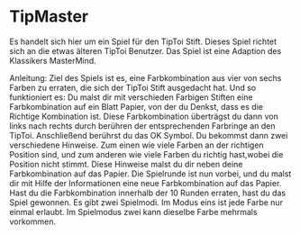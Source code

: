 # TipMaster

Es handelt sich hier um ein Spiel für den TipToi Stift. Dieses Spiel richtet sich an die etwas älteren TipToi Benutzer. 
Das Spiel ist eine Adaption des Klassikers MasterMind. 

Anleitung: Ziel des Spiels ist es, eine Farbkombination aus vier von sechs Farben zu erraten, die sich der TipToi Stift ausgedacht hat. Und so funktioniert es: Du malst dir mit verschieden Farbigen Stiften eine Farbkombination auf ein Blatt Papier, von der du Denkst, dass es die Richtige Kombination ist. Diese Farbkombination überträgst du dann von links nach rechts durch berühren der entsprechenden Farbringe an den TipToi. Anschließend berührst du das OK Symbol. Du bekommst dann zwei verschiedene Hinweise. Zum einen wie viele Farben an der richtigen Position sind, und zum anderen wie viele Farben du richtig hast,wobei die Position nicht stimmt. Diese Hinweise malst du dir neben deine Farbkombination auf das Papier. Die Spielrunde ist nun vorbei, und du malst dir mit Hilfe der Informationen eine neue Farbkombination auf das Papier. Hast du die Farbkombination innerhalb der 10 Runden erraten, hast du das Spiel gewonnen. 
Es gibt zwei Spielmodi. Im Modus eins ist jede Farbe nur einmal erlaubt. Im Spielmodus zwei kann dieselbe Farbe mehrmals vorkommen.

